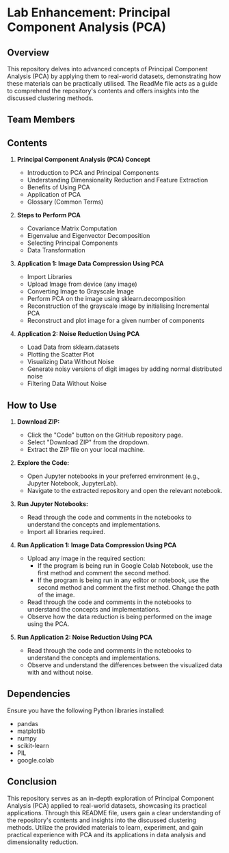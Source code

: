 # Lab Enhancement: Principal Component Analysis (PCA)

## Overview

This repository delves into advanced concepts of Principal Component Analysis (PCA) by applying them to real-world datasets, demonstrating how these materials can be practically utilised. The ReadMe file acts as a guide to comprehend the repository's contents and offers insights into the discussed clustering methods.

## Team Members

 
## Contents

1. **Principal Component Analysis (PCA) Concept**
    - Introduction to PCA and Principal Components
    - Understanding Dimensionality Reduction and Feature Extraction
    - Benefits of Using PCA 
    - Application of PCA
    - Glossary (Common Terms)

2. **Steps to Perform PCA**
    - Covariance Matrix Computation
    - Eigenvalue and Eigenvector Decomposition
    - Selecting Principal Components
    - Data Transformation

3. **Application 1: Image Data Compression Using PCA**
    - Import Libraries
    - Upload Image from device (any image)
    - Converting Image to Grayscale Image
    - Perform PCA on the image using sklearn.decomposition 
    - Reconstruction of the grayscale image by initialising Incremental PCA 
    - Reconstruct and plot image for a given number of components

4. **Application 2: Noise Reduction Using PCA**
    - Load Data from sklearn.datasets
    - Plotting the Scatter Plot
    - Visualizing Data Without Noise
    - Generate noisy versions of digit images by adding normal distributed noise
    - Filtering Data Without Noise

## How to Use

1. **Download ZIP:**
   - Click the "Code" button on the GitHub repository page.
   - Select "Download ZIP" from the dropdown.
   - Extract the ZIP file on your local machine.

2. **Explore the Code:**
   - Open Jupyter notebooks in your preferred environment (e.g., Jupyter Notebook, JupyterLab).
   - Navigate to the extracted repository and open the relevant notebook.

3. **Run Jupyter Notebooks:**
   - Read through the code and comments in the notebooks to understand the concepts and implementations.
   - Import all libraries required. 

4. **Run Application 1: Image Data Compression Using PCA** 
    - Upload any image in the required section: 
        - If the program is being run in Google Colab Notebook, use the first method and comment the second method. 
        - If the program is being run in any editor or notebook, use the second method and comment the first method. Change the path of the image. 
    - Read through the code and comments in the notebooks to understand the concepts and implementations.
    - Observe how the data reduction is being performed on the image using the PCA. 

5. **Run Application 2: Noise Reduction Using PCA** 
    - Read through the code and comments in the notebooks to understand the concepts and implementations.
    - Observe and understand the differences between the visualized data with and without noise. 

## Dependencies

Ensure you have the following Python libraries installed:
- pandas
- matplotlib
- numpy
- scikit-learn
- PIL
- google.colab

## Conclusion

This repository serves as an in-depth exploration of Principal Component Analysis (PCA) applied to real-world datasets, showcasing its practical applications. Through this README file, users gain a clear understanding of the repository's contents and insights into the discussed clustering methods. Utilize the provided materials to learn, experiment, and gain practical experience with PCA and its applications in data analysis and dimensionality reduction.
